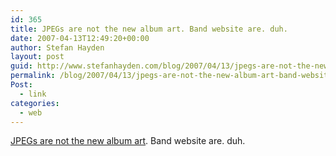 ```yaml
---
id: 365
title: JPEGs are not the new album art. Band website are. duh.
date: 2007-04-13T12:49:20+00:00
author: Stefan Hayden
layout: post
guid: http://www.stefanhayden.com/blog/2007/04/13/jpegs-are-not-the-new-album-art-band-website-are-duh/
permalink: /blog/2007/04/13/jpegs-are-not-the-new-album-art-band-website-are-duh/
Post:
  - link
categories:
  - web
---
```

<p><a href="http://www.designobserver.com/archives/024171.html">JPEGs are not the new album art</a>. Band website are. duh.
</p>
